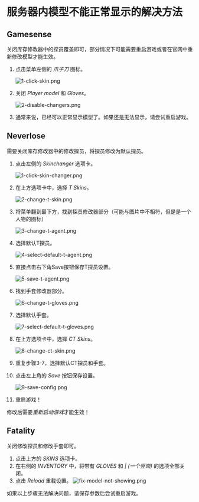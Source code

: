 # 服务器内模型不能正常显示的解决方法

## Gamesense
关闭库存修改器中的探员覆盖即可，部分情况下可能需要重启游戏或者在官网中重新修改模型才能生效。

1. 点击菜单左侧的 *爪子刀* 图标。

   ![1-click-skin.png](../assets/images/gamesense/model-not-showing/1-click-skin.png)
2. 关闭 *Player model* 和 *Gloves*。

   ![2-disable-changers.png](../assets/images/gamesense/model-not-showing/2-disable-changers.png)
3. 通常来说，已经可以正常显示模型了。如果还是无法显示，请尝试重启游戏。

## Neverlose
需要关闭库存修改器中的修改探员，将探员修改为默认探员。

1. 点击左侧的 *Skinchanger* 选项卡。

    ![1-click-skin-changer.png](../assets/images/neverlose/model-not-showing/1-click-skin-changer.png)
2. 在上方选项卡中，选择 *T Skins*。

    ![2-change-t-skin.png](../assets/images/neverlose/model-not-showing/2-change-t-skin.png)
3. 将菜单翻到最下方，找到探员修改器部分（可能与图片中不相符，但是是一个人物的图标）

    ![3-change-t-agent.png](../assets/images/neverlose/model-not-showing/3-change-t-agent.png)
4. 选择默认T探员。

    ![4-select-default-t-agent.png](../assets/images/neverlose/model-not-showing/4-select-default-t-agent.png)
5. 直接点击右下角Save按钮保存T探员设置。

    ![5-save-t-agent.png](../assets/images/neverlose/model-not-showing/5-save-t-agent.png)
6. 找到手套修改器部分。

    ![6-change-t-gloves.png](../assets/images/neverlose/model-not-showing/6-change-t-gloves.png)
7. 选择默认手套。

    ![7-select-default-t-gloves.png](../assets/images/neverlose/model-not-showing/7-select-default-t-gloves.png)
8. 在上方选项卡中，选择 *CT Skins*。

    ![8-change-ct-skin.png](../assets/images/neverlose/model-not-showing/8-change-ct-skin.png)
9. 重复步骤3-7，选择默认CT探员和手套。
10. 点击左上角的 *Save* 按钮保存设置。
    
    ![9-save-config.png](../assets/images/neverlose/model-not-showing/9-save-config.png)
11. 重启游戏！

修改后需要*重新启动游戏*才能生效！

## Fatality
关闭修改探员和修改手套即可。

1. 点击上方的 *SKINS* 选项卡。
2. 在右侧的 *INVENTORY* 中，将带有 *GLOVES* 和 *| (一个竖岗)* 的选项全部关闭。
3. 点击 *Reload* 重载设置。
![fix-model-not-showing.png](../assets/images/fatality/fix-model-not-showing.png)

如果以上步骤无法解决问题，请保存参数后尝试重启游戏。